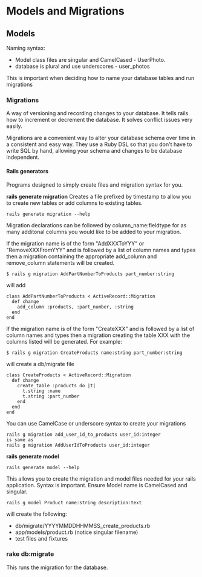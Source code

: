 # Models and Migrations

## Models
Naming syntax:

+ Model class files are singular and CamelCased - UserPhoto.
+ database is plural and use underscores - user_photos

This is important when deciding how to name your database  tables and run migrations

### Migrations
A way of versioning and recording changes to your database. It tells rails how to increment or decrement the database. It solves conflict issues very easily.

Migrations are a convenient way to alter your database schema over time in a consistent and easy way. They use a Ruby DSL so that you don't have to write SQL by hand, allowing your schema and changes to be database independent.


#### Rails generators
Programs designed to simply create files and migration syntax for you.

**rails generate migration**
Creates a file prefixed by timestamp to allow you to create new tables or add columns to existing tables.

```
rails generate migration --help
```

Migration declarations can be followed by column_name:fieldtype for as many additonal columns you would like to be added to your migration.

If the migration name is of the form "AddXXXToYYY" or "RemoveXXXFromYYY" and is followed by a list of column names and types then a migration containing the appropriate add_column and remove_column statements will be created.

```
$ rails g migration AddPartNumberToProducts part_number:string

```

will add

```
class AddPartNumberToProducts < ActiveRecord::Migration
  def change
    add_column :products, :part_number, :string
  end
end

```
If the migration name is of the form "CreateXXX" and is followed by a list of column names and types then a migration creating the table XXX with the columns listed will be generated. For example:

```
$ rails g migration CreateProducts name:string part_number:string

```

will create a db/migrate file

```
class CreateProducts < ActiveRecord::Migration
  def change
    create_table :products do |t|
      t.string :name
      t.string :part_number
    end
  end
end

```

You can use CamelCase or underscore syntax to create your migrations

```
rails g migration add_user_id_to_products user_id:integer
is same as
rails g migration AddUserIdToProducts user_id:integer
```

**rails generate model**

```
rails generate model --help
```

This allows you to create the migration and model files needed for your rails application. Syntax is important. Ensure Model name is CamelCased and singular.

```
rails g model Product name:string description:text
```
will create the following:

+ db/migrate/YYYYMMDDHHMMSS_create_products.rb
+ app/models/product.rb  (notice singular filename)
+ test files and fixtures



### rake db:migrate
This runs the migration for the database.

